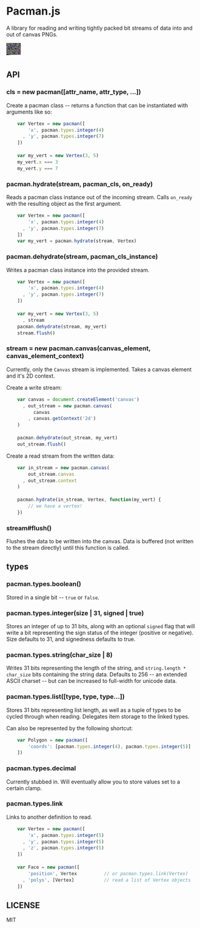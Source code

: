 # Pacman.js

A library for reading and writing tightly packed bit streams of data
into and out of canvas PNGs.

![this readme](https://github.com/chrisdickinson/pacman.js/raw/master/readme.png)

## API

### cls = new pacman([attr_name, attr_type, ...])

Create a pacman class -- returns a function that can be instantiated
with arguments like so:

````javascript
    var Vertex = new pacman([
        'x', pacman.types.integer(4)
      , 'y', pacman.types.integer(7)
    ])

    var my_vert = new Vertex(3, 5)
    my_vert.x === 3
    my_vert.y === 7
````

### pacman.hydrate(stream, pacman_cls, on_ready)

Reads a pacman class instance out of the incoming stream. Calls `on_ready`
with the resulting object as the first argument.

````javascript
    var Vertex = new pacman([
        'x', pacman.types.integer(4)
      , 'y', pacman.types.integer(7)
    ])
    var my_vert = pacman.hydrate(stream, Vertex)
````

### pacman.dehydrate(stream, pacman_cls_instance)

Writes a pacman class instance into the provided stream.

````javascript
    var Vertex = new pacman([
        'x', pacman.types.integer(4)
      , 'y', pacman.types.integer(7)
    ])

    var my_vert = new Vertex(3, 5)
      , stream
    pacman.dehydrate(stream, my_vert)
    stream.flush()
````

### stream = new pacman.canvas(canvas_element, canvas_element_context)

Currently, only the `Canvas` stream is implemented. Takes a canvas element and it's
2D context.

Create a write stream:

````javascript
    var canvas = document.createElement('canvas')
      , out_stream = new pacman.canvas(
          canvas
        , canvas.getContext('2d')
    )

    pacman.dehydrate(out_stream, my_vert)
    out_stream.flush()
````

Create a read stream from the written data:

````javascript
    var in_stream = new pacman.canvas(
        out_stream.canvas
      , out_stream.context
    )

    pacman.hydrate(in_stream, Vertex, function(my_vert) {
        // we have a vertex!
    })
````

### stream#flush()

Flushes the data to be written into the canvas. Data is buffered (not written to the stream directly) until
this function is called.

## types

### pacman.types.boolean()

Stored in a single bit -- `true` or `false`.

### pacman.types.integer(size | 31, signed | true)

Stores an integer of up to 31 bits, along with an optional `signed` flag that will write a bit
representing the sign status of the integer (positive or negative). Size defaults to 31, and signedness
defaults to true.

### pacman.types.string(char_size | 8)

Writes 31 bits representing the length of the string, and `string.length * char_size` bits containing
the string data. Defaults to 256 -- an extended ASCII charset -- but can be increased to full-width
for unicode data.

### pacman.types.list([type, type, type...])

Stores 31 bits representing list length, as well as a tuple of types to be cycled through when reading.
Delegates item storage to the linked types.

Can also be represented by the following shortcut:

````javascript
    var Polygon = new pacman([
        'coords': [pacman.types.integer(4), pacman.types.integer(5)]
    ])
````

### pacman.types.decimal 

Currently stubbed in. Will eventually allow you to store values set to a certain clamp.

### pacman.types.link

Links to another definition to read.

````javascript
    var Vertex = new pacman([
        'x', pacman.types.integer(5)
      , 'y', pacman.types.integer(5)
      , 'z', pacman.types.integer(5)
    ])

    var Face = new pacman([
        'position', Vertex          // or pacman.types.link(Vertex)
      , 'polys', [Vertex]           // read a list of Vertex objects
    ])

````


## LICENSE

MIT

